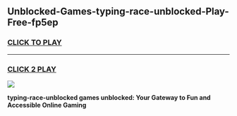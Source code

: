 
## Unblocked-Games-typing-race-unblocked-Play-Free-fp5ep
<h3>
<a href="https://premium76.site?title=typing-race-unblocked&ref=10A">CLICK TO PLAY</a></h3>
<hr>

<h3>
<a href="https://premium76.site?title=typing-race-unblocked&ref=10A">CLICK 2 PLAY</a>
  
</h3>

<a href="https://premium76.site?title=typing-race-unblocked&ref=10A"><img src="https://clearcache.store/games.png"></a>


**typing-race-unblocked games unblocked: Your Gateway to Fun and Accessible Online Gaming**
